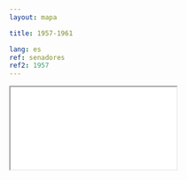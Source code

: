 ```yaml
---
layout: mapa

title: 1957-1961

lang: es
ref: senadores
ref2: 1957
---
```


<div>
<iframe class="mapa-iframe" src="../../repo_mapas/output/legislaturas/1925-1973/1957-1961_Senadores.html"></iframe>
</div>
